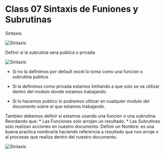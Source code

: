 # Class 07 Sintaxis de Funiones y Subrutinas

Sintaxis:

<image src="/Imagenes/sintaxis.png" alt=" Sintaxis ">

Definir si la subrutina sera publica o privada

<image src="/Imagenes/sintaxis2.png" alt=" Sintaxis ">

* Si no la definimos por default excel lo toma como una funcion o subrutina publica.

* Si la definimos como privada estamos limitando a que solo se va utilizar dentro del modulo donde estamos trabajando.

* Si lo hacemos publico lo podremos utilizar en cualquier modulo del documento sobre el que estamos trabajando.

Tambien debemos definir si estamos usando una funcion o una subrutina. Reordando que: 
    * Las Funciones solo arrojan un resultado. 
    * Las Subrutinas solo realizan acciones en nuestro documento.
Definir un Nombre: es una buena practica nombrarla haciendo referencia a resultado que nos arroje o al procesao que realiza dentro del nuestro documento.




<image src="/Imagenes/sintaxis3.png" alt=" Sintaxis ">